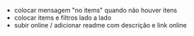 - colocar mensagem "no items" quando não houver itens
- colocar items e filtros lado a lado
- subir online / adicionar readme com descrição e link online
